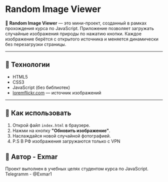 # Random Image Viewer

🎯 **Random Image Viewer** — это мини-проект, созданный в рамках прохождения курса по JavaScript. Приложение позволяет загружать случайные изображения природы по нажатию кнопки. Каждое изображение берётся с открытого источника и меняется динамически без перезагрузки страницы.

---

## 🧰 Технологии

- HTML5
- CSS3
- JavaScript (без библиотек)
- [loremflickr.com](https://loremflickr.com/) — источник изображений

---

## 🚀 Как использовать

1. Открой файл `index.html` в браузере.
2. Нажми на кнопку **"Обновить изображение"**.
3. Наслаждайся новой случайной фотографией.
4. P.S В РФ изображения загружаются только с VPN
## 📝 Автор - Exmar
Проект выполнен в учебных целях студентом курса по JavaScript.
Telegramm - @Exmar1


